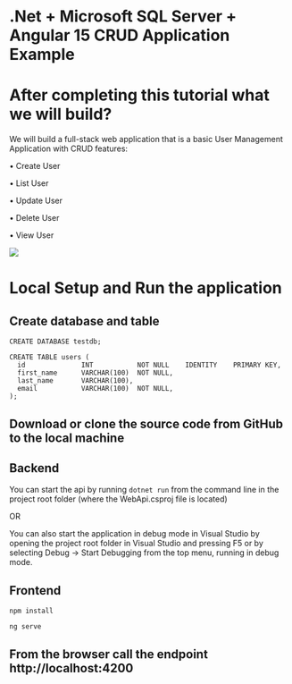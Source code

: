 # .Net + Microsoft SQL Server + Angular 15 CRUD Application Example

# After completing this tutorial what we will build? 
We will build a full-stack web application that is a basic User Management Application with CRUD features: 

• Create User 

• List User 

• Update User 

• Delete User 

• View User

<img src="https://blogger.googleusercontent.com/img/b/R29vZ2xl/AVvXsEjTYfm7flqG-rYemvKotqsuaHTXF6fuWHvlxfYGxxw_ZakYpwNDZrpevEPhrKFwrIz7ceL8yssdsYz9G7VcELNog-nMX2mA0KP8yEb3ua4tmWadzLdh9nueI3CGC3KDEJOi-H2U1BcM5PN3J8nA2jfxXEWEGUWgf7SdBSL7PzNhco2SFLUvcjxuUct5Mw/s1295/angulardotnetsqlcrud.png">


# Local Setup and Run the application

<h2>Create database and table</h2>

```CREATE DATABASE testdb;```

```
CREATE TABLE users (
  id              INT           NOT NULL    IDENTITY    PRIMARY KEY,
  first_name      VARCHAR(100)  NOT NULL,
  last_name       VARCHAR(100),
  email           VARCHAR(100)  NOT NULL,
);

```

<h2> Download or clone the source code from GitHub to the local machine</h2>

<h2> Backend</h2>

You can start the api by running ```dotnet run``` from the command line in the project root folder (where the WebApi.csproj file is located)

OR

You can also start the application in debug mode in Visual Studio by opening the project root folder in Visual Studio and pressing F5 or by selecting Debug -> Start Debugging from the top menu, running in debug mode.

<h2>Frontend</h2>

```npm install```

```ng serve```

<h2>From the browser call the endpoint http://localhost:4200</h2>
